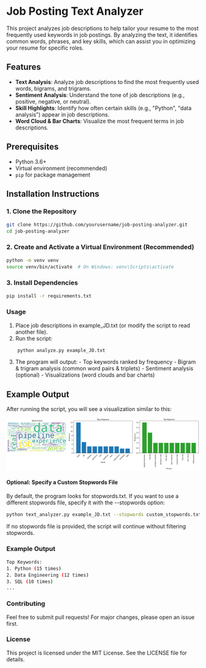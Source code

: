 # Job Posting Text Analyzer

This project analyzes job descriptions to help tailor your resume to the most frequently used keywords in job postings. By analyzing the text, it identifies common words, phrases, and key skills, which can assist you in optimizing your resume for specific roles.

## Features

- **Text Analysis**: Analyze job descriptions to find the most frequently used words, bigrams, and trigrams.
- **Sentiment Analysis**: Understand the tone of job descriptions (e.g., positive, negative, or neutral).
- **Skill Highlights**: Identify how often certain skills (e.g., "Python", "data analysis") appear in job descriptions.
- **Word Cloud & Bar Charts**: Visualize the most frequent terms in job descriptions.

## Prerequisites

- Python 3.6+
- Virtual environment (recommended)
- `pip` for package management

## Installation Instructions

### 1. Clone the Repository
```bash
git clone https://github.com/yourusername/job-posting-analyzer.git
cd job-posting-analyzer
```

### 2. Create and Activate a Virtual Environment (Recommended)
```bash
python -m venv venv
source venv/bin/activate  # On Windows: venv\Scripts\activate
```

### 3. Install Dependencies
```bash
pip install -r requirements.txt
```

### Usage
1.	Place job descriptions in example_JD.txt (or modify the script to read another file).
2.	Run the script:
```bash
    python analyze.py example_JD.txt
```
3. 	The program will output:
		- Top keywords ranked by frequency
		- Bigram & trigram analysis (common word pairs & triplets)
		- Sentiment analysis (optional)
		- Visualizations (word clouds and bar charts)

## Example Output

After running the script, you will see a visualization similar to this:

<img src="example_output.png" alt="Example Output" width="900">

#### Optional: Specify a Custom Stopwords File
By default, the program looks for stopwords.txt. If you want to use a different stopwords file, specify it with the --stopwords option:
```bash
python text_analyzer.py example_JD.txt --stopwords custom_stopwords.txt
```
If no stopwords file is provided, the script will continue without filtering stopwords.

### Example Output
```bash
Top Keywords:
1. Python (15 times)
2. Data Engineering (12 times)
3. SQL (10 times)
...
```

### Contributing

Feel free to submit pull requests! For major changes, please open an issue first.

### License

This project is licensed under the MIT License. See the LICENSE file for details.
